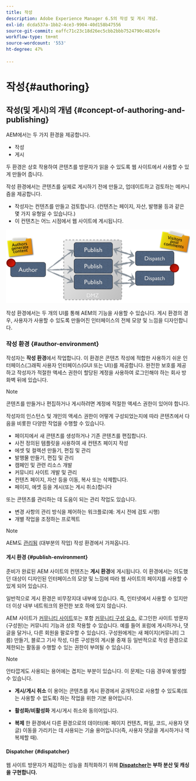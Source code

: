 ```yaml
---
title: 작성
description: Adobe Experience Manager 6.5의 작성 및 게시 개념.
exl-id: dcda537a-1bb2-4ce3-9904-40d158b47556
source-git-commit: eaffc71c23c18d26ec5cbb2bbb7524790c4826fe
workflow-type: tm+mt
source-wordcount: '553'
ht-degree: 47%

---
```


# 작성{#authoring}

## 작성(및 게시)의 개념 {#concept-of-authoring-and-publishing}

AEM에서는 두 가지 환경을 제공합니다.

* 작성
* 게시

두 환경은 상호 작용하여 콘텐츠를 방문자가 읽을 수 있도록 웹 사이트에서 사용할 수 있게 만들어 줍니다.

작성 환경에서는 콘텐츠를 실제로 게시하기 전에 만들고, 업데이트하고 검토하는 메커니즘을 제공합니다.

* 작성자는 컨텐츠를 만들고 검토합니다. (컨텐츠는 페이지, 자산, 발행물 등과 같은 몇 가지 유형일 수 있습니다.)
* 이 컨텐츠는 어느 시점에서 웹 사이트에 게시됩니다.

![환경 개요](assets/chlimage_1-132.png)

작성 환경에서는 두 개의 UI를 통해 AEM의 기능을 사용할 수 있습니다. 게시 환경의 경우, 사용자가 사용할 수 있도록 만들어진 인터페이스의 전체 모양 및 느낌을 디자인합니다.

### 작성 환경 {#author-environment}

작성자는 **작성 환경**&#x200B;에서 작업합니다. 이 환경은 콘텐츠 작성에 적합한 사용하기 쉬운 인터페이스(그래픽 사용자 인터페이스(GUI 또는 UI))를 제공합니다. 완전한 보호를 제공하고 작성자가 적절한 액세스 권한이 할당된 계정을 사용하여 로그인해야 하는 회사 방화벽 뒤에 있습니다.

>[!NOTE]
>
>콘텐츠를 만들거나 편집하거나 게시하려면 계정에 적절한 액세스 권한이 있어야 합니다.

작성자의 인스턴스 및 개인의 액세스 권한이 어떻게 구성되었는지에 따라 콘텐츠에서 다음을 비롯한 다양한 작업을 수행할 수 있습니다.

* 페이지에서 새 콘텐츠를 생성하거나 기존 콘텐츠를 편집합니다.
* 사전 정의된 템플릿을 사용하여 새 컨텐츠 페이지 작성
* 에셋 및 컬렉션 만들기, 편집 및 관리
* 발행물 만들기, 편집 및 관리
* 캠페인 및 관련 리소스 개발
* 커뮤니티 사이트 개발 및 관리
* 컨텐츠 페이지, 자산 등을 이동, 복사 또는 삭제합니다.
* 페이지, 에셋 등을 게시(또는 게시 취소)합니다

또는 콘텐츠를 관리하는 데 도움이 되는 관리 작업도 있습니다.

* 변경 사항의 관리 방식을 제어하는 워크플로(예: 게시 전에 검토 시행)
* 개별 작업을 조정하는 프로젝트

>[!NOTE]
>
>AEM도 [관리됨](/help/sites-administering/home.md) (대부분의 작업) 작성 환경에서 가져옵니다.

#### 게시 환경 {#publish-environment}

준비가 완료된 AEM 사이트의 컨텐츠는 **게시 환경**&#x200B;에 게시됩니다. 이 환경에서는 의도했던 대상이 디자인된 인터페이스의 모양 및 느낌에 따라 웹 사이트의 페이지를 사용할 수 있게 되어 있습니다.

일반적으로 게시 환경은 비무장지대 내부에 있습니다. 즉, 인터넷에서 사용할 수 있지만 더 이상 내부 네트워크의 완전한 보호 하에 있지 않습니다.

AEM 사이트가 [커뮤니티 사이트](/help/communities/overview.md)또는 포함 [커뮤니티 구성 요소](/help/communities/author-communities.md), 로그인한 사이트 방문자(구성원)는 커뮤니티 기능과 상호 작용할 수 있습니다. 예를 들어 포럼에 게시하거나, 댓글을 달거나, 다른 회원을 팔로우할 수 있습니다. 구성원에게는 새 페이지(커뮤니티 그룹) 만들기, 블로그 기사 작성, 다른 구성원의 게시물 중재 등 일반적으로 작성 환경으로 제한되는 활동을 수행할 수 있는 권한이 부여될 수 있습니다.

>[!NOTE]
>
>안타깝게도 사용되는 용어에는 겹치는 부분이 있습니다. 이 문제는 다음 경우에 발생할 수 있습니다.
>
>* **게시/게시 취소**
>  이 용어는 콘텐츠를 게시 환경에서 공개적으로 사용할 수 있도록(또는 사용할 수 없도록) 하는 작업을 위한 기본 용어입니다.
>
>* **활성화/비활성화**
>  게시/게시 취소와 동의어입니다.
>
>* **복제**
>  한 환경에서 다른 환경으로의 데이터(예: 페이지 컨텐츠, 파일, 코드, 사용자 댓글) 이동을 가리키는 데 사용되는 기술 용어입니다(즉, 사용자 댓글을 게시하거나 역복제할 때).
>

#### Dispatcher {#dispatcher}

웹 사이트 방문자가 체감하는 성능을 최적화하기 위해 **[Dispatcher](https://experienceleague.adobe.com/docs/experience-manager-dispatcher/using/dispatcher.html?lang=ko)는 부하 분산 및 캐싱을 구현합니다.**
